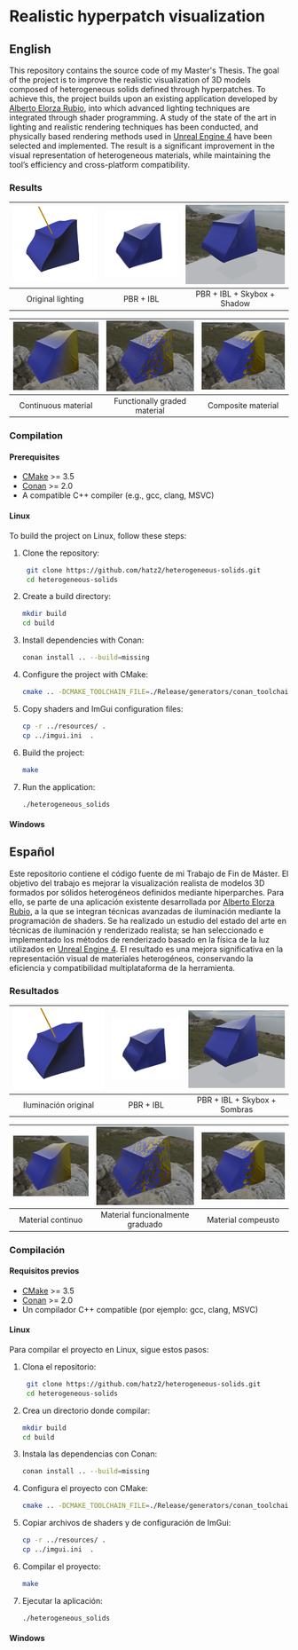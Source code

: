# Realistic hyperpatch visualization

## English

This repository contains the source code of my Master's Thesis. The goal of the project is to improve the realistic visualization of 3D models composed of heterogeneous solids defined through hyperpatches. To achieve this, the project builds upon an existing application developed by [Alberto Elorza Rubio](https://hdl.handle.net/10953.1/23974), into which advanced lighting techniques are integrated through shader programming. A study of the state of the art in lighting and realistic rendering techniques has been conducted, and physically based rendering methods used in [Unreal Engine 4](https://cdn2.unrealengine.com/Resources/files/2013SiggraphPresentationsNotes-26915738.pdf) have been selected and implemented. The result is a significant improvement in the visual representation of heterogeneous materials, while maintaining the tool’s efficiency and cross-platform compatibility.


### Results

| ![Original lighting](images/prueba-metodos-inicial.png) | ![PBR + IBL](images/prueba-metodos-ibl.png) | ![PBR + IBL + Skybox + Shadow](images/prueba-metodos-shadows-1.png) |
|:--:|:--:|:--:|
| Original lighting | PBR + IBL | PBR + IBL + Skybox + Shadow |

| ![Continuous material](images/prueba-material-continuo.png) | ![Functionally graded material](images/prueba-material-perlin.png) | ![Composite material](images/prueba-material-composite.png) |
|:--:|:--:|:--:|
| Continuous material | Functionally graded material | Composite material |

### Compilation

#### Prerequisites

- [CMake](https://cmake.org/download/) >= 3.5
- [Conan](https://conan.io/downloads.html) >= 2.0
- A compatible C++ compiler (e.g., gcc, clang, MSVC)

#### Linux

To build the project on Linux, follow these steps:

1. Clone the repository:
   ```bash
    git clone https://github.com/hatz2/heterogeneous-solids.git
    cd heterogeneous-solids
    ```

2. Create a build directory:
    ```bash
    mkdir build
    cd build
    ```

3. Install dependencies with Conan:
    ```bash
    conan install .. --build=missing
    ```

4. Configure the project with CMake:
    ```bash
    cmake .. -DCMAKE_TOOLCHAIN_FILE=./Release/generators/conan_toolchain.cmake -DCMAKE_BUILD_TYPE=Release
    ```

5. Copy shaders and ImGui configuration files:
    ```bash
    cp -r ../resources/ .
    cp ../imgui.ini  .
    ```

6. Build the project:
    ```bash
    make
    ```

7. Run the application:
    ```bash
    ./heterogeneous_solids
    ```

#### Windows


## Español

Este repositorio contiene el código fuente de mi Trabajo de Fin de Máster. El objetivo del trabajo es mejorar la visualización realista de modelos 3D formados por sólidos heterogéneos definidos mediante hiperparches. Para ello, se parte de una aplicación existente desarrollada por [Alberto Elorza Rubio](https://hdl.handle.net/10953.1/23974), a la que se integran técnicas avanzadas de iluminación mediante la programación de shaders. Se ha realizado un estudio del estado del arte en técnicas de iluminación y renderizado realista; se han seleccionado e implementado los métodos de renderizado basado en la fı́sica de la luz utilizados en [Unreal Engine 4](https://cdn2.unrealengine.com/Resources/files/2013SiggraphPresentationsNotes-26915738.pdf). El resultado es una mejora significativa en la representación visual de materiales heterogéneos, conservando la eficiencia y compatibilidad multiplataforma de la herramienta.

### Resultados

| ![Iluminación original](images/prueba-metodos-inicial.png) | ![PBR + IBL](images/prueba-metodos-ibl.png) | ![PBR + IBL + Skybox + Shadow](images/prueba-metodos-shadows-1.png) |
|:--:|:--:|:--:|
| Iluminación original | PBR + IBL | PBR + IBL + Skybox + Sombras |

| ![Continuous material](images/prueba-material-continuo.png) | ![Functionally graded material](images/prueba-material-perlin.png) | ![Composite material](images/prueba-material-composite.png) |
|:--:|:--:|:--:|
| Material continuo | Material funcionalmente graduado | Material compeusto |



### Compilación

#### Requisitos previos

- [CMake](https://cmake.org/download/) >= 3.5
- [Conan](https://conan.io/downloads.html) >= 2.0
- Un compilador C++ compatible (por ejemplo: gcc, clang, MSVC)

#### Linux

Para compilar el proyecto en Linux, sigue estos pasos:

1. Clona el repositorio:
   ```bash
    git clone https://github.com/hatz2/heterogeneous-solids.git
    cd heterogeneous-solids
    ```

2. Crea un directorio donde compilar:
    ```bash
    mkdir build
    cd build
    ```

3. Instala las dependencias con Conan:
    ```bash
    conan install .. --build=missing
    ```

4. Configura el proyecto con CMake:
    ```bash
    cmake .. -DCMAKE_TOOLCHAIN_FILE=./Release/generators/conan_toolchain.cmake -DCMAKE_BUILD_TYPE=Release
    ```

5. Copiar archivos de shaders y de configuración de ImGui:
    ```bash
    cp -r ../resources/ .
    cp ../imgui.ini  .
    ```

6. Compilar el proyecto:
    ```bash
    make
    ```

7. Ejecutar la aplicación:
    ```bash
    ./heterogeneous_solids
    ```

#### Windows